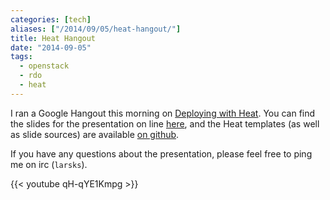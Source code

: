```yaml
---
categories: [tech]
aliases: ["/2014/09/05/heat-hangout/"]
title: Heat Hangout
date: "2014-09-05"
tags:
  - openstack
  - rdo
  - heat
---
```


I ran a Google Hangout this morning on [Deploying with Heat][1].  You
can find the slides for the presentation on line [here][2], and the
Heat templates (as well as slide sources) are available [on
github][3].

If you have any questions about the presentation, please feel free to
ping me on irc (`larsks`).

{{< youtube qH-qYE1Kmpg >}}

[1]: https://plus.google.com/events/c9u4sjn7ksb8jrmma7vd25aok94
[2]: http://oddbit.com/rdo-hangout-heat-intro/#/
[3]: https://github.com/larsks/rdo-hangout-heat-intro/
